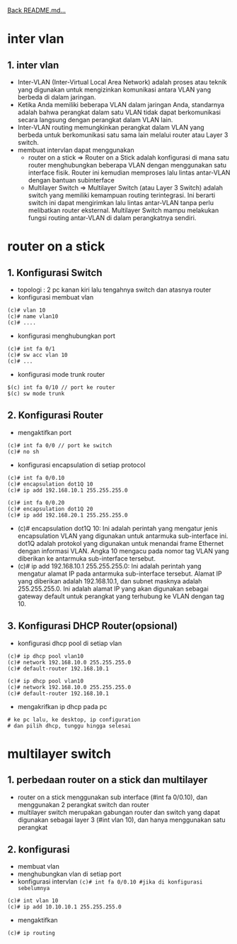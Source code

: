 <a href="../../README.md#back">Back README.md...</a>

# inter vlan

## 1. **inter vlan**
- Inter-VLAN (Inter-Virtual Local Area Network) adalah proses atau teknik yang digunakan untuk mengizinkan komunikasi antara VLAN yang berbeda di dalam jaringan. 
-  Ketika Anda memiliki beberapa VLAN dalam jaringan Anda, standarnya adalah bahwa perangkat dalam satu VLAN tidak dapat berkomunikasi secara langsung dengan perangkat dalam VLAN lain.
- Inter-VLAN routing memungkinkan perangkat dalam VLAN yang berbeda untuk berkomunikasi satu sama lain melalui router atau Layer 3 switch.
- membuat intervlan dapat menggunakan
    - router on a stick => Router on a Stick adalah konfigurasi di mana satu router menghubungkan beberapa VLAN dengan menggunakan satu interface fisik. Router ini kemudian memproses lalu lintas antar-VLAN dengan bantuan subinterface
    - Multilayer Switch => Multilayer Switch (atau Layer 3 Switch) adalah switch yang memiliki kemampuan routing terintegrasi. Ini berarti switch ini dapat mengirimkan lalu lintas antar-VLAN tanpa perlu melibatkan router eksternal. Multilayer Switch mampu melakukan fungsi routing antar-VLAN di dalam perangkatnya sendiri.

# router on a stick
## 1. **Konfigurasi Switch**
- topologi : 2 pc kanan kiri lalu tengahnya switch dan atasnya router
- konfigurasi membuat vlan
```
(c)# vlan 10
(c)# name vlan10
(c)# ....
```

- konfigurasi menghubungkan port
```
(c)# int fa 0/1
(c)# sw acc vlan 10
(c)# ...
```

- konfigurasi mode trunk router
```
$(c) int fa 0/10 // port ke router
$(c) sw mode trunk
```

## 2. **Konfigurasi Router**
- mengaktifkan port
```
(c)# int fa 0/0 // port ke switch
(c)# no sh
```

- konfigurasi encapsulation di setiap protocol
```
(c)# int fa 0/0.10
(c)# encapsulation dot1Q 10
(c)# ip add 192.168.10.1 255.255.255.0

(c)# int fa 0/0.20
(c)# encapsulation dot1Q 20
(c)# ip add 192.168.20.1 255.255.255.0
```

- (c)# encapsulation dot1Q 10: Ini adalah perintah yang mengatur jenis encapsulation VLAN yang digunakan untuk antarmuka sub-interface ini. dot1Q adalah protokol yang digunakan untuk menandai frame Ethernet dengan informasi VLAN. Angka 10 mengacu pada nomor tag VLAN yang diberikan ke antarmuka sub-interface tersebut.
- (c)# ip add 192.168.10.1 255.255.255.0: Ini adalah perintah yang mengatur alamat IP pada antarmuka sub-interface tersebut. Alamat IP yang diberikan adalah 192.168.10.1, dan subnet masknya adalah 255.255.255.0. Ini adalah alamat IP yang akan digunakan sebagai gateway default untuk perangkat yang terhubung ke VLAN dengan tag 10.

## 3. **Konfigurasi DHCP Router(opsional)**
- konfigurasi dhcp pool di setiap vlan
```
(c)# ip dhcp pool vlan10
(c)# network 192.168.10.0 255.255.255.0
(c)# default-router 192.168.10.1

(c)# ip dhcp pool vlan10
(c)# network 192.168.10.0 255.255.255.0
(c)# default-router 192.168.10.1
```

- mengakrifkan ip dhcp pada pc
```
# ke pc lalu, ke desktop, ip configuration
# dan pilih dhcp, tunggu hingga selesai
```

# multilayer switch

## 1. **perbedaan router on a stick dan multilayer**
- router on a stick menggunakan sub interface (#int fa 0/0.10), dan menggunakan 2 perangkat switch dan router
- multilayer switch merupakan gabungan router dan switch yang dapat digunakan sebagai layer 3 (#int vlan 10), dan hanya menggunakan satu perangkat

## 2. **konfigurasi**
- membuat vlan
- menghubungkan vlan di setiap port
- konfigurasi intervlan ```(c)# int fa 0/0.10 #jika di konfigurasi sebelumnya```
```
(c)# int vlan 10
(c)# ip add 10.10.10.1 255.255.255.0
```

- mengaktifkan
```
(c)# ip routing
```